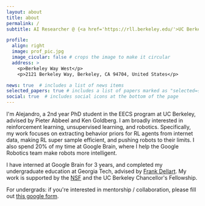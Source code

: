 ```yaml
---
layout: about
title: about
permalink: /
subtitle: AI Researcher @ {<a href='https://rll.berkeley.edu/'>UC Berkeley Robot Learning Lab 🤖</a>, <a href='https://research.google/teams/brain/'>Google Brain 🧠</a>, <a href='https://bair.berkeley.edu/'>BAIR 🐻</a>}.<br>PhD Student advised by <a href='https://people.eecs.berkeley.edu/~pabbeel/'>Pieter Abbeel</a> and <a href='https://goldberg.berkeley.edu/'>Ken Goldberg</a>

profile:
  align: right
  image: prof_pic.jpg
  image_cicular: false # crops the image to make it circular
  address: >
    <p>Berkeley Way West</p>
    <p>2121 Berkeley Way, Berkeley, CA 94704, United States</p>

news: true  # includes a list of news items
selected_papers: true # includes a list of papers marked as "selected={true}"
social: true  # includes social icons at the bottom of the page
---
```


I'm Alejandro, a 2nd year PhD student in the EECS program at UC Berkeley, advised by Pieter Abbeel and Ken Goldberg. I am broadly interested in reinforcement learning, unsupervised learning, and robotics. Specifically, my work focuses on extracting behavior priors for RL agents from internet data, making RL super sample efficient, and pushing robots to their limits. I also spend 20% of my time at Google Brain, where I help the Google Robotics team make robots more intelligent.

I have interned at Google Brain for 3 years, and completed my undergraduate education at Georgia Tech, advised by <a href='https://dellaert.github.io/'>Frank Dellart</a>. My work is supported by the <a href='https://www.nsfgrfp.org/'>NSF</a> and the UC Berkeley Chancellor's Fellowship.


<span class="font-weight-bold">For undergrads:</span> if you're interested in mentorship / collaboration, please fill out <a href='https://forms.gle/XkMJHQWG7D9GNXtc9'>this google form</a>.
